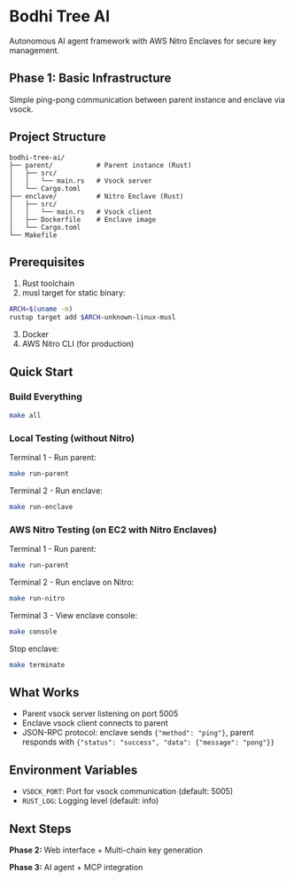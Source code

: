 # Bodhi Tree AI

Autonomous AI agent framework with AWS Nitro Enclaves for secure key management.

## Phase 1: Basic Infrastructure

Simple ping-pong communication between parent instance and enclave via vsock.

## Project Structure

```
bodhi-tree-ai/
├── parent/           # Parent instance (Rust)
│   ├── src/
│   │   └── main.rs   # Vsock server
│   └── Cargo.toml
├── enclave/          # Nitro Enclave (Rust)
│   ├── src/
│   │   └── main.rs   # Vsock client
│   ├── Dockerfile    # Enclave image
│   └── Cargo.toml
└── Makefile
```

## Prerequisites

1. Rust toolchain
2. musl target for static binary:
```bash
ARCH=$(uname -m)
rustup target add $ARCH-unknown-linux-musl
```

3. Docker
4. AWS Nitro CLI (for production)

## Quick Start

### Build Everything
```bash
make all
```

### Local Testing (without Nitro)

Terminal 1 - Run parent:
```bash
make run-parent
```

Terminal 2 - Run enclave:
```bash
make run-enclave
```

### AWS Nitro Testing (on EC2 with Nitro Enclaves)

Terminal 1 - Run parent:
```bash
make run-parent
```

Terminal 2 - Run enclave on Nitro:
```bash
make run-nitro
```

Terminal 3 - View enclave console:
```bash
make console
```

Stop enclave:
```bash
make terminate
```

## What Works

- Parent vsock server listening on port 5005
- Enclave vsock client connects to parent
- JSON-RPC protocol: enclave sends `{"method": "ping"}`, parent responds with `{"status": "success", "data": {"message": "pong"}}`

## Environment Variables

- `VSOCK_PORT`: Port for vsock communication (default: 5005)
- `RUST_LOG`: Logging level (default: info)

## Next Steps

**Phase 2:** Web interface + Multi-chain key generation

**Phase 3:** AI agent + MCP integration
